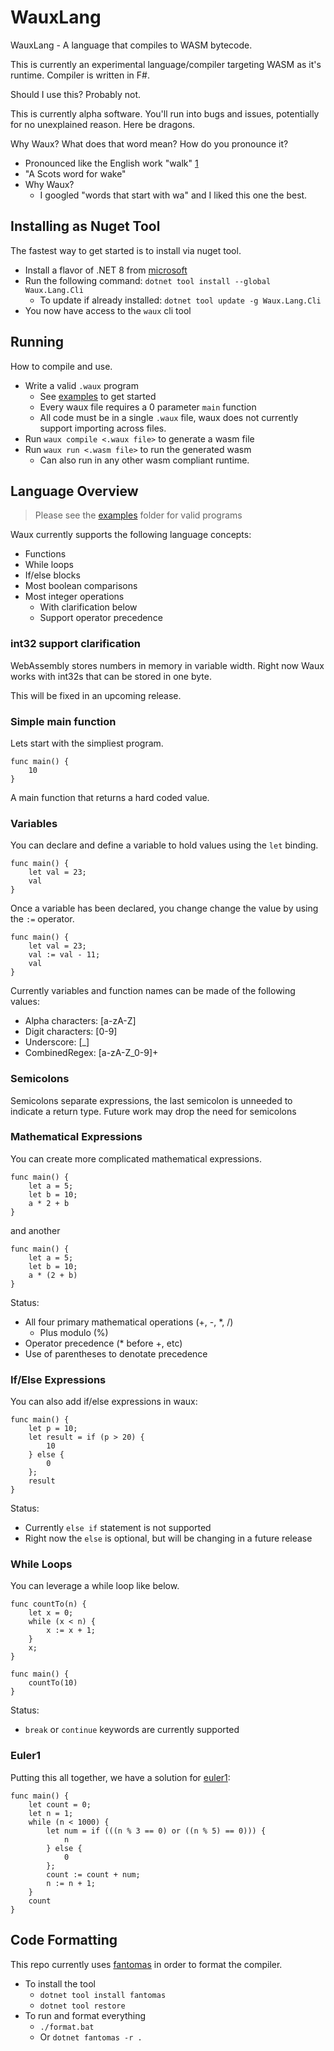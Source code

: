 # WauxLang

WauxLang - A language that compiles to WASM bytecode.

This is currently an experimental language/compiler targeting WASM as it's runtime. Compiler is written in F#.

Should I use this? Probably not.

This is currently alpha software. You'll run into bugs and issues, potentially for no unexplained reason. Here be dragons.

Why Waux? What does that word mean? How do you pronounce it?
  * Pronounced like the English work "walk" [1](https://www.collinsdictionary.com/us/dictionary/english/wauk)
  * "A Scots word for wake"
  * Why Waux?
    * I googled "words that start with wa" and I liked this one the best.

## Installing as Nuget Tool

The fastest way to get started is to install via nuget tool.

* Install a flavor of .NET 8 from [microsoft](https://dotnet.microsoft.com/en-us/download)
* Run the following command: `dotnet tool install --global Waux.Lang.Cli`
  * To update if already installed: `dotnet tool update -g Waux.Lang.Cli`
* You now have access to the `waux` cli tool

## Running

How to compile and use.

* Write a valid `.waux` program
  * See [examples](./examples/waux/) to get started
  * Every waux file requires a 0 parameter `main` function
  * All code must be in a single `.waux` file, waux does not currently support importing across files.
* Run `waux compile <.waux file>` to generate a wasm file
* Run `waux run <.wasm file>` to run the generated wasm
  * Can also run in any other wasm compliant runtime.

## Language Overview

> Please see the [examples](./examples/waux/) folder for valid programs

Waux currently supports the following language concepts:
* Functions
* While loops
* If/else blocks
* Most boolean comparisons
* Most integer operations
  * With clarification below
  * Support operator precedence

### int32 support clarification

WebAssembly stores numbers in memory in variable width. Right now Waux works with int32s that can be stored in one byte.

This will be fixed in an upcoming release.

### Simple main function

Lets start with the simpliest program.
```
func main() {
    10
}
```

A main function that returns a hard coded value.

### Variables

You can declare and define a variable to hold values using the `let` binding.

```
func main() {
    let val = 23;
    val
}
```

Once a variable has been declared, you change change the value by using the `:=` operator.

```
func main() {
    let val = 23;
    val := val - 11;
    val
}
```

Currently variables and function names can be made of the following values:
* Alpha characters: [a-zA-Z]
* Digit characters: [0-9]
* Underscore: [_]
* CombinedRegex: [a-zA-Z_0-9]+

### Semicolons

Semicolons separate expressions, the last semicolon is unneeded to indicate a return type. Future work may drop the need for semicolons

### Mathematical Expressions

You can create more complicated mathematical expressions.

```
func main() {
    let a = 5;
    let b = 10;
    a * 2 + b
}
```

and another

```
func main() {
    let a = 5;
    let b = 10;
    a * (2 + b)
}
```

Status:
* All four primary mathematical operations (+, -, *, /)
  * Plus modulo (%)
* Operator precedence (* before +, etc)
* Use of parentheses to denotate precedence

### If/Else Expressions

You can also add if/else expressions in waux:

```
func main() { 
    let p = 10;
    let result = if (p > 20) {
        10
    } else {
        0
    };
    result
}
```

Status:
* Currently `else if` statement is not supported
* Right now the `else` is optional, but will be changing in a future release

### While Loops

You can leverage a while loop like below.
```
func countTo(n) {
    let x = 0; 
    while (x < n) {
        x := x + 1; 
    }
    x;
}

func main() {
    countTo(10)
}
```

Status:
* `break` or `continue` keywords are currently supported


### Euler1

Putting this all together, we have a solution for [euler1](https://projecteuler.net/problem=1):
```
func main() {
    let count = 0;
    let n = 1;
    while (n < 1000) {
        let num = if (((n % 3 == 0) or ((n % 5) == 0))) {
            n
        } else {
            0
        };
        count := count + num;
        n := n + 1;
    }
    count
}
```
## Code Formatting

This repo currently uses [fantomas](https://fsprojects.github.io/fantomas/) in order to format the compiler.

* To install the tool
  * `dotnet tool install fantomas`
  * `dotnet tool restore`
* To run and format everything
  * `./format.bat`
  * Or `dotnet fantomas -r .`
